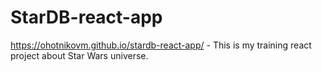 # StarDB-react-app
https://ohotnikovm.github.io/stardb-react-app/ - This is my training react project about Star Wars universe.

